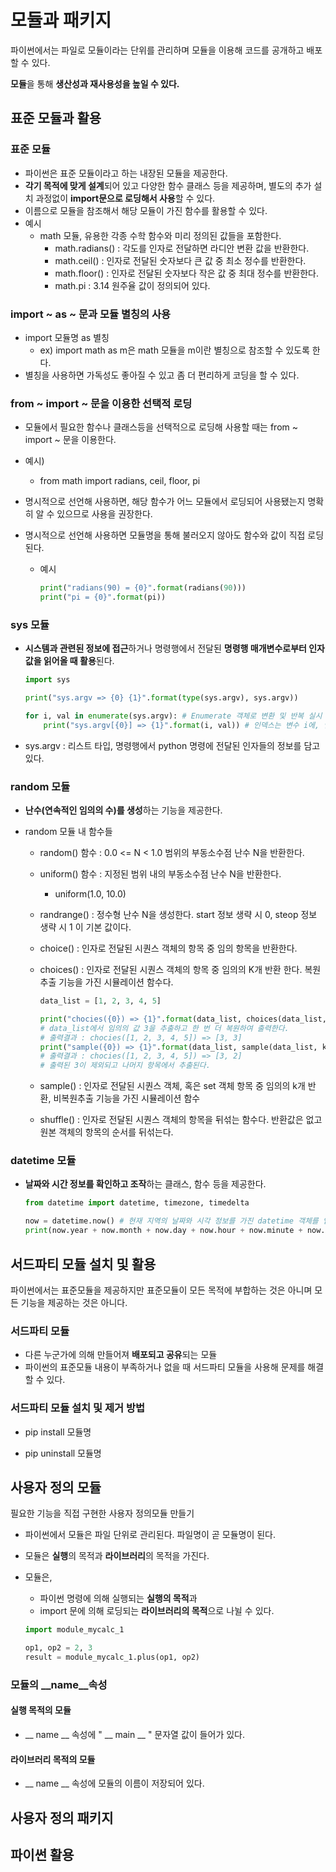 # 모듈과 패키지

파이썬에서는 파일로 모듈이라는 단위를 관리하며 모듈을 이용해 코드를 공개하고 배포할 수 있다.

**모듈**을 통해 **생산성과 재사용성을 높일 수 있다.**



## 표준 모듈과 활용

### 표준 모듈

- 파이썬은 표준 모듈이라고 하는 내장된 모듈을 제공한다. 
- **각기 목적에 맞게 설계**되어 있고 다양한 함수 클래스 등을 제공하며, 별도의 추가 설치 과정없이 **import문으로 로딩해서 사용**할 수 있다.
- 이름으로 모듈을 참조해서 해당 모듈이 가진 함수를 활용할 수 있다.
- 예시
  - math 모듈, 유용한 각종 수학 함수와 미리 정의된 값들을 포함한다.
    - math.radians() : 각도를 인자로 전달하면 라디안 변환 값을 반환한다.
    - math.ceil() : 인자로 전달된 숫자보다 큰 값 중 최소 정수를 반환한다. 
    - math.floor() : 인자로 전달된 숫자보다 작은 값 중 최대 정수를 반환한다.
    - math.pi : 3.14 원주율 값이 정의되어 있다.



### import ~ as ~ 문과 모듈 별칭의 사용

- import 모듈명 as 별칭
  - ex) import math as m은 math 모듈을 m이란 별칭으로 참조할 수 있도록 한다.
- 별칭을 사용하면 가독성도 좋아질 수 있고 좀 더 편리하게 코딩을 할 수 있다.



### from ~ import ~ 문을 이용한 선택적 로딩

- 모듈에서 필요한 함수나 클래스등을 선택적으로 로딩해 사용할 때는 from ~ import ~ 문을 이용한다.

- 예시)

  - from math import radians, ceil, floor, pi 

- 명시적으로 선언해 사용하면, 해당 함수가 어느 모듈에서 로딩되어 사용됐는지 명확히 알 수 있으므로 사용을 권장한다.

- 명시적으로 선언해 사용하면 모듈명을 통해 불러오지 않아도 함수와 값이 직접 로딩된다.

  - 예시

    ``` python
    print("radians(90) = {0}".format(radians(90)))
    print("pi = {0}".format(pi))
    ```



### sys 모듈

- **시스템과 관련된 정보에 접근**하거나 명령행에서 전달된 **명령행 매개변수로부터 인자 값을 읽어올 때 활용**된다.

  ``` python
  import sys
  
  print("sys.argv => {0} {1}".format(type(sys.argv), sys.argv))
  
  for i, val in enumerate(sys.argv): # Enumerate 객체로 변환 및 반복 실시 
      print("sys.argv[{0}] => {1}".format(i, val)) # 인덱스는 변수 i에, 인자 내용은 변수 val에 담겨 출력
  ```

- sys.argv : 리스트 타입, 명령행에서 python 명령에 전달된 인자들의 정보를 담고 있다. 



### random 모듈

- **난수(연속적인 임의의 수)를 생성**하는 기능을 제공한다.

- random 모듈 내 함수들

  - random() 함수 : 0.0 <= N < 1.0 범위의 부동소수점 난수 N을 반환한다.

  - uniform() 함수 : 지정된 범위 내의 부동소수점 난수 N을 반환한다.

    - uniform(1.0, 10.0)

  - randrange() : 정수형 난수 N을 생성한다. start 정보 생략 시 0, steop 정보 생략 시 1 이 기본 값이다. 

  - choice() : 인자로 전달된 시퀀스 객체의 항목 중 임의 항목을 반환한다.

  - choices() : 인자로 전달된 시퀀스 객체의 항목 중 임의의 K개 반환 한다. 복원 추출 기능을 가진 시뮬레이션 함수다. 

    ``` python
    data_list = [1, 2, 3, 4, 5]
    
    print("chocies({0}) => {1}".format(data_list, choices(data_list, k=2)))
    # data_list에서 임의의 값 3을 추출하고 한 번 더 복원하여 출력한다.
    # 출력결과 : chocies([1, 2, 3, 4, 5]) => [3, 3]
    print("sample({0}) => {1}".format(data_list, sample(data_list, k=2)))
    # 출력결과 : chocies([1, 2, 3, 4, 5]) => [3, 2]
    # 출력된 3이 제외되고 나머지 항목에서 추출된다. 
    ```

  - sample() : 인자로 전달된 시퀀스 객체, 혹은 set 객체 항목 중 임의의 k개 반환, 비복원추출 기능을 가진 시뮬레이션 함수
  - shuffle() : 인자로 전달된 시퀀스 객체의 항목을 뒤섞는 함수다. 반환값은 없고 원본 객체의 항목의 순서를 뒤섞는다.



### datetime 모듈

- **날짜와 시간 정보를 확인하고 조작**하는 클래스, 함수 등을 제공한다.

  ``` python
  from datetime import datetime, timezone, timedelta
  
  now = datetime.now() # 현재 지역의 날짜와 시각 정보를 가진 datetime 객체를 얻음
  print(now.year + now.month + now.day + now.hour + now.minute + now.second)
  
  ```

  



## 서드파티 모듈 설치 및 활용

파이썬에서는 표준모듈을 제공하지만 표준모듈이 모든 목적에 부합하는 것은 아니며 모든 기능을 제공하는 것은 아니다.



### 서드파티 모듈

- 다른 누군가에 의해 만들어져 **배포되고 공유**되는 모듈 
- 파이썬의 표준모듈 내용이 부족하거나 없을 때 서드파티 모듈을 사용해 문제를 해결할 수 있다.

### 서드파티 모듈 설치 및 제거 방법

- pip install 모듈명

- pip uninstall 모듈명  



## 사용자 정의 모듈

필요한 기능을 직접 구현한 사용자 정의모듈 만들기

- 파이썬에서 모듈은 파일 단위로 관리된다. 파일명이 곧 모듈명이 된다. 

- 모듈은 **실행**의 목적과 **라이브러리**의 목적을 가진다.

- 모듈은,

  - 파이썬 명령에 의해 실행되는 **실행의 목적**과
  - import 문에 의해 로딩되는 **라이브러리의 목적**으로 나뉠 수 있다.

  ``` python
  import module_mycalc_1
  
  op1, op2 = 2, 3
  result = module_mycalc_1.plus(op1, op2)
  ```

### 모듈의 __name__속성

#### 실행 목적의 모듈

-  __ name __ 속성에 " __ main __ " 문자열 값이 들어가 있다.

#### 라이브러리 목적의 모듈

- __ name __ 속성에 모듈의 이름이 저장되어 있다.







## 사용자 정의 패키지

## 파이썬 활용